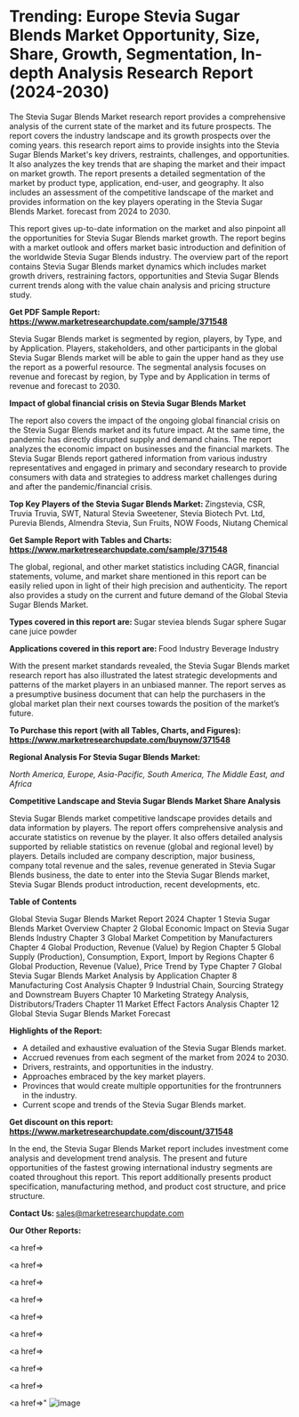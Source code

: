 # Trending: Europe Stevia Sugar Blends Market Opportunity, Size, Share, Growth, Segmentation, In-depth Analysis Research Report (2024-2030)

The Stevia Sugar Blends Market research report provides a comprehensive analysis of the current state of the market and its future prospects. The report covers the industry landscape and its growth prospects over the coming years. this research report aims to provide insights into the Stevia Sugar Blends Market's key drivers, restraints, challenges, and opportunities. It also analyzes the key trends that are shaping the market and their impact on market growth. The report presents a detailed segmentation of the market by product type, application, end-user, and geography. It also includes an assessment of the competitive landscape of the market and provides information on the key players operating in the Stevia Sugar Blends Market. forecast from 2024 to 2030.

This report gives up-to-date information on the market and also pinpoint all the opportunities for Stevia Sugar Blends market growth. The report begins with a market outlook and offers market basic introduction and definition of the worldwide Stevia Sugar Blends industry. The overview part of the report contains Stevia Sugar Blends market dynamics which includes market growth drivers, restraining factors, opportunities and Stevia Sugar Blends current trends along with the value chain analysis and pricing structure study.

<strong><b>Get PDF Sample Report: <a href=https://www.marketresearchupdate.com/sample/371548>https://www.marketresearchupdate.com/sample/371548</a></b></strong>

Stevia Sugar Blends market is segmented by region, players, by Type, and by Application. Players, stakeholders, and other participants in the global Stevia Sugar Blends market will be able to gain the upper hand as they use the report as a powerful resource. The segmental analysis focuses on revenue and forecast by region, by Type and by Application in terms of revenue and forecast to 2030.

<strong><b>Impact of global financial crisis on Stevia Sugar Blends Market</b></strong>

The report also covers the impact of the ongoing global financial crisis on the Stevia Sugar Blends market and its future impact. At the same time, the pandemic has directly disrupted supply and demand chains. The report analyzes the economic impact on businesses and the financial markets. The Stevia Sugar Blends report gathered information from various industry representatives and engaged in primary and secondary research to provide consumers with data and strategies to address market challenges during and after the pandemic/financial crisis.

<strong><b>Top Key Players of the Stevia Sugar Blends Market:
</b></strong>Zingstevia, CSR, Truvia Truvia, SWT, Natural Stevia Sweetener, Stevia Biotech Pvt. Ltd, Purevia Blends, Almendra Stevia, Sun Fruits, NOW Foods, Niutang Chemical<strong><b>
</b></strong>

<strong><b>Get Sample Report with Tables and Charts: <a href=https://www.marketresearchupdate.com/sample/371548>https://www.marketresearchupdate.com/sample/371548</a></b></strong>

The global, regional, and other market statistics including CAGR, financial statements, volume, and market share mentioned in this report can be easily relied upon in light of their high precision and authenticity. The report also provides a study on the current and future demand of the Global Stevia Sugar Blends Market.

<strong><b>Types covered in this report are:
</b></strong>Sugar steviea blends
Sugar sphere
Sugar cane juice powder<strong><b>
</b></strong>

<strong><b>Applications covered in this report are:
</b></strong>Food Industry
Beverage Industry<strong><b>
</b></strong>

With the present market standards revealed, the Stevia Sugar Blends market research report has also illustrated the latest strategic developments and patterns of the market players in an unbiased manner. The report serves as a presumptive business document that can help the purchasers in the global market plan their next courses towards the position of the market’s future.

<strong><b>To Purchase this report (with all Tables, Charts, and Figures): <a href=https://www.marketresearchupdate.com/buynow/371548>https://www.marketresearchupdate.com/buynow/371548</a></b></strong>

<strong><b>Regional Analysis For Stevia Sugar Blends Market:</b></strong>

<em><i>North America, Europe, Asia-Pacific, South America, The Middle East, and Africa</i></em>

<strong><b>Competitive Landscape and Stevia Sugar Blends Market Share Analysis</b></strong>

Stevia Sugar Blends market competitive landscape provides details and data information by players. The report offers comprehensive analysis and accurate statistics on revenue by the player. It also offers detailed analysis supported by reliable statistics on revenue (global and regional level) by players. Details included are company description, major business, company total revenue and the sales, revenue generated in Stevia Sugar Blends business, the date to enter into the Stevia Sugar Blends market, Stevia Sugar Blends product introduction, recent developments, etc.

<strong><b>Table of Contents</b></strong>

Global Stevia Sugar Blends Market Report 2024
Chapter 1 Stevia Sugar Blends Market Overview
Chapter 2 Global Economic Impact on Stevia Sugar Blends Industry
Chapter 3 Global Market Competition by Manufacturers
Chapter 4 Global Production, Revenue (Value) by Region
Chapter 5 Global Supply (Production), Consumption, Export, Import by Regions
Chapter 6 Global Production, Revenue (Value), Price Trend by Type
Chapter 7 Global Stevia Sugar Blends Market Analysis by Application
Chapter 8 Manufacturing Cost Analysis
Chapter 9 Industrial Chain, Sourcing Strategy and Downstream Buyers
Chapter 10 Marketing Strategy Analysis, Distributors/Traders
Chapter 11 Market Effect Factors Analysis
Chapter 12 Global Stevia Sugar Blends Market Forecast

<strong><b>Highlights of the Report:</b></strong>

- A detailed and exhaustive evaluation of the Stevia Sugar Blends market.
- Accrued revenues from each segment of the market from 2024 to 2030.
- Drivers, restraints, and opportunities in the industry.
- Approaches embraced by the key market players.
- Provinces that would create multiple opportunities for the frontrunners in the industry.
- Current scope and trends of the Stevia Sugar Blends market.

<strong><b>Get discount on this report: <a href=https://www.marketresearchupdate.com/discount/371548>https://www.marketresearchupdate.com/discount/371548</a></b></strong>

In the end, the Stevia Sugar Blends Market report includes investment come analysis and development trend analysis. The present and future opportunities of the fastest growing international industry segments are coated throughout this report. This report additionally presents product specification, manufacturing method, and product cost structure, and price structure.

<strong><b>Contact Us:
</b></strong>sales@marketresearchupdate.com

<strong>Our Other Reports:</strong>

<a href=></a>

<a href=></a>

<a href=></a>

<a href=></a>

<a href=></a>

<a href=></a>

<a href=></a>

<a href=></a>

<a href=></a>

<a href=></a>"
![image](https://github.com/Gayatrikarjule/Market-Analysis-360/assets/97346546/600c782b-30a2-4078-a5f5-aa09d500ccc9)
